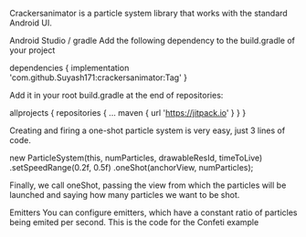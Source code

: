 Crackersanimator is a particle system library that works with the standard Android UI.


Android Studio / gradle
Add the following dependency to the build.gradle of your project

dependencies {
	        implementation 'com.github.Suyash171:crackersanimator:Tag'
	}
  
 Add it in your root build.gradle at the end of repositories:
 
 allprojects {
		repositories {
			...
			maven { url 'https://jitpack.io' }
		}
	}
  
  Creating and firing a one-shot particle system is very easy, just 3 lines of code.
  
  new ParticleSystem(this, numParticles, drawableResId, timeToLive)
.setSpeedRange(0.2f, 0.5f)
.oneShot(anchorView, numParticles);


Finally, we call oneShot, passing the view from which the particles will be launched and saying how many particles we want to be shot.



Emitters
You can configure emitters, which have a constant ratio of particles being emited per second. This is the code for the Confeti example

